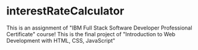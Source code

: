 # interestRateCalculator
This is an assignment of "IBM Full Stack Software Developer Professional Certificate" course! This is the final project of "Introduction to Web Development with HTML, CSS, JavaScript"
